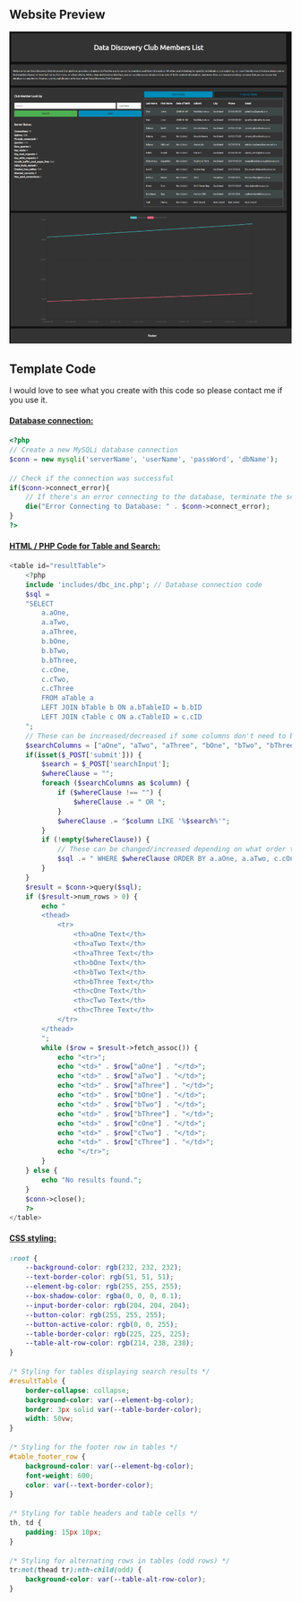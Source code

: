 ## Website Preview
![alt text](https://github.com/ryanjcronin5/HTML-PHP-Searchable-Table-Website/blob/main/localhost_ASCmemberSearch_%20(1).png "Website Preview")

## Template Code
I would love to see what you create with this code so please contact me if you use it.
#### [Database connection:](https://github.com/ryanjcronin5/memberListSearch/blob/129b477adb3c474580a989d215079acea8ea5e8b/includes/dbc_inc.php)
```php
<?php
// Create a new MySQLi database connection
$conn = new mysqli('serverName', 'userName', 'passWord', 'dbName');

// Check if the connection was successful
if($conn->connect_error){
    // If there's an error connecting to the database, terminate the script and display an error message
    die("Error Connecting to Database: " . $conn->connect_error);
}
?>
```
#### [HTML / PHP Code for Table and Search:](https://github.com/ryanjcronin5/memberListSearch/blob/129b477adb3c474580a989d215079acea8ea5e8b/index.php)
```php
<table id="resultTable">
    <?php
    include 'includes/dbc_inc.php'; // Database connection code
    $sql = 
    "SELECT 
        a.aOne, 
        a.aTwo, 
        a.aThree, 
        b.bOne,
        b.bTwo,
        b.bThree,
        c.cOne,
        c.cTwo,
        c.cThree
        FROM aTable a 
        LEFT JOIN bTable b ON a.bTableID = b.bID 
        LEFT JOIN cTable c ON a.cTableID = c.cID
    ";
    // These can be increased/decreased if some columns don't need to be searched.
    $searchColumns = ["aOne", "aTwo", "aThree", "bOne", "bTwo", "bThree", "cOne", "cTwo", "cThree"]; 
    if(isset($_POST['submit'])) {
        $search = $_POST['searchInput'];
        $whereClause = "";
        foreach ($searchColumns as $column) {
            if ($whereClause !== "") {
                $whereClause .= " OR ";
            }
            $whereClause .= "$column LIKE '%$search%'";
        }
        if (!empty($whereClause)) {
            // These can be changed/increased depending on what order the searched items should appear in.
            $sql .= " WHERE $whereClause ORDER BY a.aOne, a.aTwo, c.cOne";
        }   
    }
    $result = $conn->query($sql);
    if ($result->num_rows > 0) {
        echo "
        <thead>
            <tr>
                <th>aOne Text</th>
                <th>aTwo Text</th>
                <th>aThree Text</th>
                <th>bOne Text</th>
                <th>bTwo Text</th>
                <th>bThree Text</th>
                <th>cOne Text</th>
                <th>cTwo Text</th>
                <th>cThree Text</th>
            </tr>
        </thead>
        ";
        while ($row = $result->fetch_assoc()) {
            echo "<tr>";
            echo "<td>" . $row["aOne"] . "</td>";
            echo "<td>" . $row["aTwo"] . "</td>";
            echo "<td>" . $row["aThree"] . "</td>";
            echo "<td>" . $row["bOne"] . "</td>";
            echo "<td>" . $row["bTwo"] . "</td>";
            echo "<td>" . $row["bThree"] . "</td>";
            echo "<td>" . $row["cOne"] . "</td>";
            echo "<td>" . $row["cTwo"] . "</td>";
            echo "<td>" . $row["cThree"] . "</td>";
            echo "</tr>";
        }
    } else {
        echo "No results found.";
    }
    $conn->close();     
    ?>
</table>
```
#### [CSS styling:](https://github.com/ryanjcronin5/memberListSearch/blob/129b477adb3c474580a989d215079acea8ea5e8b/index.css)
```css
:root {
    --background-color: rgb(232, 232, 232);
    --text-border-color: rgb(51, 51, 51);
    --element-bg-color: rgb(255, 255, 255);
    --box-shadow-color: rgba(0, 0, 0, 0.1);
    --input-border-color: rgb(204, 204, 204);
    --button-color: rgb(255, 255, 255);
    --button-active-color: rgb(0, 0, 255);
    --table-border-color: rgb(225, 225, 225);
    --table-alt-row-color: rgb(214, 238, 238);
}

/* Styling for tables displaying search results */
#resultTable {
    border-collapse: collapse;
    background-color: var(--element-bg-color);
    border: 3px solid var(--table-border-color);
    width: 50vw;
}

/* Styling for the footer row in tables */
#table_footer_row {
    background-color: var(--element-bg-color);
    font-weight: 600;
    color: var(--text-border-color);
}

/* Styling for table headers and table cells */
th, td {
    padding: 15px 10px;
}

/* Styling for alternating rows in tables (odd rows) */
tr:not(thead tr):nth-child(odd) {
    background-color: var(--table-alt-row-color);
}
```
